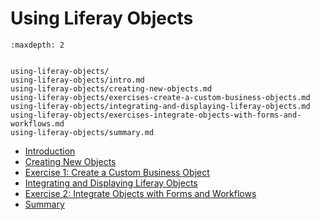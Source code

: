 # Using Liferay Objects 

```{toctree}
:maxdepth: 2


using-liferay-objects/ 
using-liferay-objects/intro.md 
using-liferay-objects/creating-new-objects.md
using-liferay-objects/exercises-create-a-custom-business-objects.md 
using-liferay-objects/integrating-and-displaying-liferay-objects.md
using-liferay-objects/exercises-integrate-objects-with-forms-and-workflows.md 
using-liferay-objects/summary.md
```

* [Introduction](./using-liferay-objects/intro.md) 
* [Creating New Objects](./using-liferay-objects/creating-new-objects.md) 
* [Exercise 1: Create a Custom Business Object](./using-liferay-objects/exercises-create-a-custom-business-objects.md) 
* [Integrating and Displaying Liferay Objects](./using-liferay-objects/integrating-and-displaying-liferay-objects.md) 
* [Exercise 2: Integrate Objects with Forms and Workflows](./using-liferay-objects/exercises-integrate-objects-with-forms-and-workflows.md) 
* [Summary](./using-liferay-objects/summary.md) 
